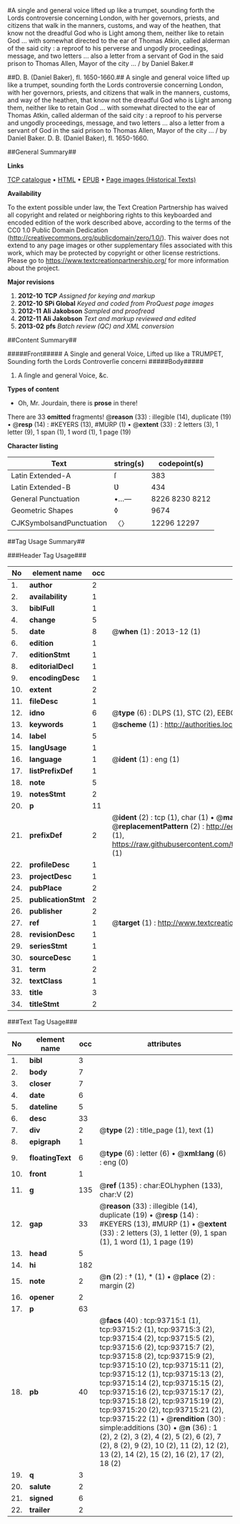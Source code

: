 #A single and general voice lifted up like a trumpet, sounding forth the Lords controversie concerning London, with her governors, priests, and citizens that walk in the manners, customs, and way of the heathen, that know not the dreadful God who is Light among them, neither like to retain God ... with somewhat directed to the ear of Thomas Atkin, called alderman of the said city : a reproof to his perverse and ungodly proceedings, message, and two letters ... also a letter from a servant of God in the said prison to Thomas Allen, Mayor of the city ... / by Daniel Baker.#

##D. B. (Daniel Baker), fl. 1650-1660.##
A single and general voice lifted up like a trumpet, sounding forth the Lords controversie concerning London, with her governors, priests, and citizens that walk in the manners, customs, and way of the heathen, that know not the dreadful God who is Light among them, neither like to retain God ... with somewhat directed to the ear of Thomas Atkin, called alderman of the said city : a reproof to his perverse and ungodly proceedings, message, and two letters ... also a letter from a servant of God in the said prison to Thomas Allen, Mayor of the city ... / by Daniel Baker.
D. B. (Daniel Baker), fl. 1650-1660.

##General Summary##

**Links**

[TCP catalogue](http://www.ota.ox.ac.uk/tcp/)  • 
[HTML](http://tei.it.ox.ac.uk/tcp/Texts-HTML/free/A29/A29619.html)  • 
[EPUB](http://tei.it.ox.ac.uk/tcp/Texts-EPUB/free/A29/A29619.epub) • 
[Page images (Historical Texts)](https://historicaltexts.jisc.ac.uk/eebo-12773892e)

**Availability**

To the extent possible under law, the Text Creation Partnership has waived all copyright and related or neighboring rights to this keyboarded and encoded edition of the work described above, according to the terms of the CC0 1.0 Public Domain Dedication (http://creativecommons.org/publicdomain/zero/1.0/). This waiver does not extend to any page images or other supplementary files associated with this work, which may be protected by copyright or other license restrictions. Please go to https://www.textcreationpartnership.org/ for more information about the project.

**Major revisions**

1. __2012-10__ __TCP__ *Assigned for keying and markup*
1. __2012-10__ __SPi Global__ *Keyed and coded from ProQuest page images*
1. __2012-11__ __Ali Jakobson__ *Sampled and proofread*
1. __2012-11__ __Ali Jakobson__ *Text and markup reviewed and edited*
1. __2013-02__ __pfs__ *Batch review (QC) and XML conversion*

##Content Summary##

#####Front#####
A Single and general Voice, Lifted up like a TRUMPET, Sounding forth the Lords Controverſie concerni
#####Body#####

1. A ſingle and general Voice, &c.

**Types of content**

  * Oh, Mr. Jourdain, there is **prose** in there!

There are 33 **omitted** fragments! 
 @__reason__ (33) : illegible (14), duplicate (19)  •  @__resp__ (14) : #KEYERS (13), #MURP (1)  •  @__extent__ (33) : 2 letters (3), 1 letter (9), 1 span (1), 1 word (1), 1 page (19)

**Character listing**


|Text|string(s)|codepoint(s)|
|---|---|---|
|Latin Extended-A|ſ|383|
|Latin Extended-B|Ʋ|434|
|General Punctuation|•…—|8226 8230 8212|
|Geometric Shapes|◊|9674|
|CJKSymbolsandPunctuation|〈〉|12296 12297|

##Tag Usage Summary##

###Header Tag Usage###

|No|element name|occ|attributes|
|---|---|---|---|
|1.|__author__|2||
|2.|__availability__|1||
|3.|__biblFull__|1||
|4.|__change__|5||
|5.|__date__|8| @__when__ (1) : 2013-12 (1)|
|6.|__edition__|1||
|7.|__editionStmt__|1||
|8.|__editorialDecl__|1||
|9.|__encodingDesc__|1||
|10.|__extent__|2||
|11.|__fileDesc__|1||
|12.|__idno__|6| @__type__ (6) : DLPS (1), STC (2), EEBO-CITATION (1), OCLC (1), VID (1)|
|13.|__keywords__|1| @__scheme__ (1) : http://authorities.loc.gov/ (1)|
|14.|__label__|5||
|15.|__langUsage__|1||
|16.|__language__|1| @__ident__ (1) : eng (1)|
|17.|__listPrefixDef__|1||
|18.|__note__|5||
|19.|__notesStmt__|2||
|20.|__p__|11||
|21.|__prefixDef__|2| @__ident__ (2) : tcp (1), char (1)  •  @__matchPattern__ (2) : ([0-9\-]+):([0-9IVX]+) (1), (.+) (1)  •  @__replacementPattern__ (2) : http://eebo.chadwyck.com/downloadtiff?vid=$1&page=$2 (1), https://raw.githubusercontent.com/textcreationpartnership/Texts/master/tcpchars.xml#$1 (1)|
|22.|__profileDesc__|1||
|23.|__projectDesc__|1||
|24.|__pubPlace__|2||
|25.|__publicationStmt__|2||
|26.|__publisher__|2||
|27.|__ref__|1| @__target__ (1) : http://www.textcreationpartnership.org/docs/. (1)|
|28.|__revisionDesc__|1||
|29.|__seriesStmt__|1||
|30.|__sourceDesc__|1||
|31.|__term__|2||
|32.|__textClass__|1||
|33.|__title__|3||
|34.|__titleStmt__|2||


###Text Tag Usage###

|No|element name|occ|attributes|
|---|---|---|---|
|1.|__bibl__|3||
|2.|__body__|7||
|3.|__closer__|7||
|4.|__date__|6||
|5.|__dateline__|5||
|6.|__desc__|33||
|7.|__div__|2| @__type__ (2) : title_page (1), text (1)|
|8.|__epigraph__|1||
|9.|__floatingText__|6| @__type__ (6) : letter (6)  •  @__xml:lang__ (6) : eng (0)|
|10.|__front__|1||
|11.|__g__|135| @__ref__ (135) : char:EOLhyphen (133), char:V (2)|
|12.|__gap__|33| @__reason__ (33) : illegible (14), duplicate (19)  •  @__resp__ (14) : #KEYERS (13), #MURP (1)  •  @__extent__ (33) : 2 letters (3), 1 letter (9), 1 span (1), 1 word (1), 1 page (19)|
|13.|__head__|5||
|14.|__hi__|182||
|15.|__note__|2| @__n__ (2) : † (1), * (1)  •  @__place__ (2) : margin (2)|
|16.|__opener__|2||
|17.|__p__|63||
|18.|__pb__|40| @__facs__ (40) : tcp:93715:1 (1), tcp:93715:2 (1), tcp:93715:3 (2), tcp:93715:4 (2), tcp:93715:5 (2), tcp:93715:6 (2), tcp:93715:7 (2), tcp:93715:8 (2), tcp:93715:9 (2), tcp:93715:10 (2), tcp:93715:11 (2), tcp:93715:12 (1), tcp:93715:13 (2), tcp:93715:14 (2), tcp:93715:15 (2), tcp:93715:16 (2), tcp:93715:17 (2), tcp:93715:18 (2), tcp:93715:19 (2), tcp:93715:20 (2), tcp:93715:21 (2), tcp:93715:22 (1)  •  @__rendition__ (30) : simple:additions (30)  •  @__n__ (36) : 1 (2), 2 (2), 3 (2), 4 (2), 5 (2), 6 (2), 7 (2), 8 (2), 9 (2), 10 (2), 11 (2), 12 (2), 13 (2), 14 (2), 15 (2), 16 (2), 17 (2), 18 (2)|
|19.|__q__|3||
|20.|__salute__|2||
|21.|__signed__|6||
|22.|__trailer__|2||
